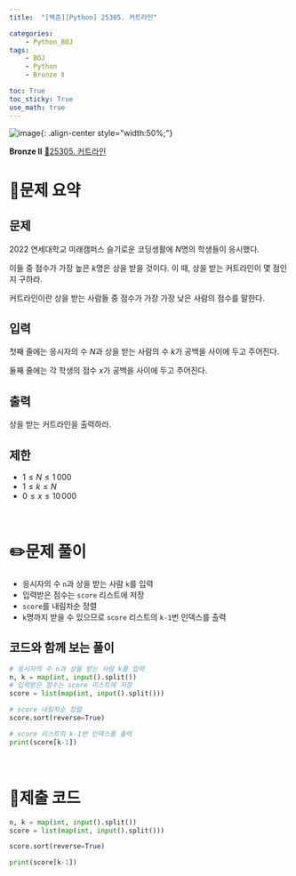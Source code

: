 ```yaml
---
title:  "[백준][Python] 25305. 커트라인" 

categories: 
    - Python_BOJ
tags: 
    - BOJ
    - Python
    - Bronze Ⅱ

toc: True
toc_sticky: True
use_math: true
---
```

![image](https://github.com/user-attachments/assets/32319fe8-99e9-4031-b5d1-9f1909b510dc){: .align-center style="width:50%;"}

**Bronze Ⅱ** 
[🔗25305. 커트라인](https://www.acmicpc.net/problem/25305)

# 📝문제 요약
## 문제

2022 연세대학교 미래캠퍼스 슬기로운 코딩생활에 $N$명의 학생들이 응시했다.

이들 중 점수가 가장 높은 $k$명은 상을 받을 것이다. 이 때, 상을 받는 커트라인이 몇 점인지 구하라.

커트라인이란 상을 받는 사람들 중 점수가 가장 가장 낮은 사람의 점수를 말한다.

## 입력

첫째 줄에는 응시자의 수 $N$과 상을 받는 사람의 수 $k$가 공백을 사이에 두고 주어진다.

둘째 줄에는 각 학생의 점수 $x$가 공백을 사이에 두고 주어진다.

## 출력

상을 받는 커트라인을 출력하라.

## 제한

- $1 ≤ N ≤ 1\,000$
- $1 ≤ k ≤ N$
- $0 ≤ x ≤ 10\,000$


<br>

# ✏️문제 풀이
- 응시자의 수 `n`과 상을 받는 사람 `k`를 입력
- 입력받은 점수는 `score` 리스트에 저장
- `score`를 내림차순 정렬
- `k`명까지 받을 수 있으므로 `score` 리스트의 `k-1`번 인덱스를 출력

## 코드와 함께 보는 풀이

```python
# 응시자의 수 n과 상을 받는 사람 k를 입력
n, k = map(int, input().split())
# 입력받은 점수는 score 리스트에 저장
score = list(map(int, input().split()))

# score 내림차순 정렬
score.sort(reverse=True)

# score 리스트의 k-1번 인덱스를 출력
print(score[k-1])
```

<br>

# 💯제출 코드
```python
n, k = map(int, input().split())
score = list(map(int, input().split()))

score.sort(reverse=True)

print(score[k-1])
```